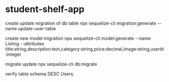# student-shelf-app


create update migration of db table
npx sequelize-cli migration:generate --name update-user-table

create new model migration
npx sequelize-cli model:generate --name Listing --attributes title:string,description:text,category:string,price:decimal,image:string,userId:integer


migrate update
npx sequelize-cli db:migrate

verify table schema
DESC Users;


<!-- 

the next page is the message page, I dont have a model table for it yet, I want when a user goes to the seller page and clicks send a message it routes them to the sellers chat section where they can exchange chat and images, when they click on file icon to add image the image should preview above the text box with option of adding a message before sending (let the image styling be small like 80x80).

also let the seller (other user on the chat end) profile image, name, and last seen (if is is online, or when last seen), with also an arrow back to go back to a chat history (if the user have been chatting with other peopl) le it go to that page if not let it go to that page and say no chats yet or show list of chats available for them to slect which to continue with.

also, let the mesage sent/received be persistent on refresh of the screen, since the message will be in the database let is always show in the chat box even after re-login.

lastly, i dont want any modification to affect my curret working code like user data, listing etc.

I already have a structure for the chat page but you can modify where necessary, make sure to use font awesome icons and any variable declared should be used too.

also provide files that needs updating or creating like routes, controller, app.jsx, server.js etc

my user.js model
'use strict';
const {
  Model
} = require('sequelize');
module.exports = (sequelize, DataTypes) => {
  class User extends Model {
    /**
     * Helper method for defining associations.
     * This method is not a part of Sequelize lifecycle.
     * The `models/index` file will call this method automatically.
     */
    static associate(models) {
      User.hasMany(models.Listing, { foreignKey: "userId", as: "activeListings" });
      User.hasMany(models.Review, { foreignKey: "sellerId", as: "reviews" });
    }
  }
  User.init({
    name: DataTypes.STRING,
    email: DataTypes.STRING,
    password: DataTypes.STRING,
    campus: DataTypes.STRING,
    bio: DataTypes.TEXT,
    policy: DataTypes.TEXT,
    phoneNumber: DataTypes.STRING,
    profileImage: DataTypes.STRING,
    rating: DataTypes.DECIMAL,
    activeListings: DataTypes.INTEGER,
    isVerified: DataTypes.BOOLEAN,
  }, {
    sequelize,
    modelName: 'User',
  });
  return User;
};

my sample message page
import React, { useState } from "react";
import Sidebar from "../components/Sidebar";
import "./../styles/MessagePage.css";
import { FontAwesomeIcon } from "@fortawesome/react-fontawesome";
import { faPaperclip, faMicrophone, faPaperPlane } from "@fortawesome/free-solid-svg-icons";
import profileImage from "./../assets/images/seller-avatar.png";
import braceletImage from "./../assets/images/bracelet1.png";

function MessagePage() {
  const [messages, setMessages] = useState([
    { id: 1, sender: "me", text: "Hello James, I like this item, is it still available?", time: "09:25 AM" },
    { id: 2, sender: "them", text: "Hi Lucie, yes it is, do you want to place an order?", time: "09:28 AM" },
    { id: 3, sender: "me", text: "Yes please, do you have it in gold color?", time: "09:29 AM" },
    { id: 4, sender: "them", text: "Not at the moment but I can make it available by next week, is that ok with you?", time: "09:29 AM" },
    { id: 5, sender: "me", text: "HYes, that is ok, so should I go ahead and pay for it?", time: "09:31 AM" },
    { id: 6, sender: "them", text: "Yes you can, I will notify you when it is ready so that we can meet for the pickup?", time: "09:32 AM" },
  ]);

  const [messageInput, setMessageInput] = useState("");

  const sendMessage = () => {
    if (messageInput.trim() !== "") {
      const newMessage = {
        id: messages.length + 1,
        sender: "me",
        text: messageInput,
        time: new Date().toLocaleTimeString([], { hour: "2-digit", minute: "2-digit" }),
      };
      setMessages([...messages, newMessage]);
      setMessageInput("");
    }
  };

  const handleKeyPress = (e) => {
    if (e.key === "Enter") {
      sendMessage();
    }
  };

  const menuItems = [
    {
      label: "Message",
      submenu: [
        { label: "James", path: "/message/james", unread: false },
        { label: "Lola", path: "/message/lola", unread: false },
        { label: "Jane", path: "/message/jane", unread: true },
        { label: "Dan", path: "/message/dan", unread: false },
        { label: "Racheal", path: "/message/racheal", unread: false },
        { label: "Louis", path: "/message/louis", unread: true },
      ],
    },
  ];

  return (
    <div className="message-page-container">
      {/* Sidebar */}
      <Sidebar
        menuItems={menuItems.map((item) => ({
          ...item,
          submenu: item.submenu.map((subItem) => ({
            ...subItem,
            label: (
              <>
                {subItem.label} {subItem.unread && <span className="message-unread-dot">•</span>}
              </>
            ),
          })),
        }))}
        activeMenu="James"
      />



      {/* Main Chat Section */}
      <main className="message-content-container">
        <header className="message-header-container">
          <img src={profileImage} alt="Seller" className="message-seller-img" />
          <div className="message-header-content">
            <h3>James James</h3>
            <span className="-message-active-status">Active Now</span>
          </div>
        </header>
        <div className="message-body-container">
          <p className="message-date-p">December 1, 2024</p>
          {messages.map((msg) => (
            <div key={msg.id} className={`message-bubble ${msg.sender === "me" ? "sent" : "received"}`}>
              {msg.sender === "me" ? null : <img src={profileImage} alt="Seller-img" className="message-seller-image" />}
              {messages.findIndex((m) => m.sender === "me") === msg.id - 1 && (
                <img src={braceletImage} alt="product" className="message-product-image" />
              )}
              <p>{msg.text}</p>
              <span className="message-time">{msg.time}</span>
            </div>
          ))}
        </div>
        <footer className="message-footer">
          <button className="message-attach-btn">
            <FontAwesomeIcon icon={faPaperclip} />
          </button>
          <input
            type="text"
            className="message-input"
            placeholder="Message"
            value={messageInput}
            onChange={(e) => setMessageInput(e.target.value)}
            onKeyUp={handleKeyPress}
          />
          <button className="message-mic-btn">
            <FontAwesomeIcon icon={faMicrophone} />
          </button>
          <button className="message-send-btn" onClick={sendMessage}>
            <FontAwesomeIcon icon={faPaperPlane} />
          </button>
        </footer>
      </main>
    </div>
  );
}

export default MessagePage;

css
.message-page-container {
  display: flex;
  min-height: 100vh;
}

.message-content-container {
  flex-grow: 1;
  display: flex;
  flex-direction: column;
  padding: 20px;
  background: #f4f4f4;
  margin: 60px;
  background-color: black;
  border-radius: 8px;
  max-width: 1200px;
  margin-left: 100px;
}

.message-header-content {
  /* color: white; */
  margin-left: 20px;
  margin-top: 50px;
}

.message-header-content h3 {
  color: white;
}

.message-header-content span {
  color: var(--color-success);
}

.message-header-container {
  display: flex;
  align-items: center;
  margin-bottom: 20px;
}

.message-seller-img {
  width: 120px;
  height: 120px;
  border-radius: 50%;
  margin-right: 10px;
}


.message-body-container {
  flex-grow: 1;
  overflow-y: auto;
  padding: 10px;
  background: white;
  border-radius: 10px;
}

.message-date-p {
  text-align: center;
  margin: 20px 0;
  color: gray;
  font-size: 0.9em;
  margin-bottom: 240px;
}

.message-bubble {
  margin: 10px 0;
  display: flex;
  align-items: flex-end;
}

.message-bubble.sent {
  justify-content: flex-end;
  
}

.message-bubble.sent p {
  background-color: #20A090;
  padding: 15px;
  width: 350px;
  border-radius: 20px 0 20px 20px;
}

.message-bubble.received {
  justify-content: flex-start;
}

.message-bubble.received p{
  justify-content: flex-start;
  background-color: #e4eef6; 
  padding: 15px;
  width: 350px;
  border-radius: 20px 20px 20px 0px;
}


.message-seller-image {
  width: 50px;
  height: 50px;
  margin-right: 10px;
}

.message-product-image {
  position: absolute;
  top: 400px;
  right: 195px;
}

.message-footer {
  display: flex;
  align-items: center;
  gap: 10px;
  margin-top: 30px;
}

.message-input {
  flex-grow: 1;
  padding: 10px;
  border-radius: 20px;
  border: 1px solid #ccc;
}

.message-attach-btn,
.message-mic-btn,
.message-send-btn {
  background: #eee;
  border: none;
  padding: 10px;
  border-radius: 50%;
  cursor: pointer;
}

.message-unread-dot {
  color: red;
  font-size: 1.2em;
  margin-left: 5px;
  vertical-align: middle;
}


/* Media Query for max-width 768px */
@media (max-width: 768px) {
  .message-content-container {
    padding: 15px;
    margin: 20px;
    max-width: 100%;
    /* margin-left: 20p; */
  }

  .message-header-container {
    flex-direction: column;
    text-align: center;
    margin-bottom: 15px;
  }

  .message-seller-img {
    width: 80px;
    height: 80px;
    margin-bottom: 10px;
  }

  .message-header-content {
    margin-left: 0;
    margin-top: 0;
  }

  .message-body-container {
    padding: 5px;
  }

  .message-bubble.sent p,
  .message-bubble.received p {
    width: 250px;
    font-size: 0.9rem;
  }

  .message-product-image {
    width: 100px;
    height: auto;
    position: relative;
    top: auto;
    right: auto;
    margin: 10px 0;
  }

  .message-footer {
    gap: 5px;
    flex-wrap: wrap;
  }

  .message-input {
    width: 50%;
    margin-bottom: 10px;
  }

  .message-attach-btn,
  .message-mic-btn,
  .message-send-btn {
    padding: 8px;
  }

  .message-date-p {
    margin-bottom: 40px;
  }
}

/* Media Query for max-width 576px */
@media (max-width: 576px) {
  .message-content-container {
    padding: 10px;
    margin: 10px;
    width: 100%;
  }

  .message-seller-img {
    width: 60px;
    height: 60px;
  }

  .message-header-content h3 {
    font-size: 1.2rem;
  }

  .message-header-content span {
    font-size: 1rem;
  }

  .message-bubble.sent p,
  .message-bubble.received p {
    width: 200px;
    font-size: 0.8rem;
  }

  .message-footer {
    align-items: stretch;
  }

  .message-input {
    margin-bottom: 10px;
  }

  .message-attach-btn,
  .message-mic-btn,
  .message-send-btn {
    width: 40px;
    height: 40px;
    padding: 5px;
    font-size: 0.8rem;
  }
}



/* Media Query for max-width 420px */
@media (max-width: 420px) {
  .message-content-container {
    width: 100%;
    overflow-x: hidden;
  }
}
 -->